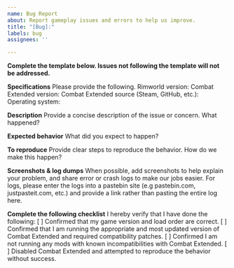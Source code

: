 ```yaml
---
name: Bug Report
about: Report gameplay issues and errors to help us improve.
title: "[Bug]:"
labels: bug
assignees: ''

---
```


**Complete the template below. Issues not following the template will not be addressed.**

**Specifications**
Please provide the following.
Rimworld version:
Combat Extended version:
Combat Extended source (Steam, GitHub, etc.):
Operating system:

**Description**
Provide a concise description of the issue or concern. What happened?

**Expected behavior**
What did you expect to happen?

**To reproduce**
Provide clear steps to reproduce the behavior. How do we make this happen?

**Screenshots & log dumps**
When possible, add screenshots to help explain your problem, and share error or crash logs to make our jobs easier. For logs, please enter the logs into a pastebin site (e.g pastebin.com, justpasteit.com, etc.) 
and provide a link rather than pasting the entire log here. 

**Complete the following checklist**
I hereby verify that I have done the following:
[ ] Confirmed that my game version and load order are correct.
[ ] Confirmed that I am running the appropriate and most updated version of Combat Extended and required compatibility patches.
[ ] Confirmed I am not running any mods with known incompatibilities with Combat Extended.
[ ] Disabled Combat Extended and attempted to reproduce the behavior without success.
